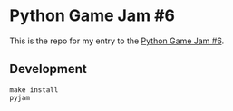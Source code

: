 # Python Game Jam #6

This is the repo for my entry to the [Python Game Jam #6](https://itch.io/jam/python-game-jam-6).

## Development

```
make install
pyjam
```
